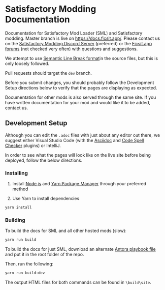 # Satisfactory Modding Documentation

Documentation for Satisfactory Mod Loader (SML) and Satisfactory modding.
Master branch is live on https://docs.ficsit.app/.
Please contact us on the
[Satisfactory Modding Discord Server](https://discord.gg/xkVJ73E) (preferred) or the [Ficsit.app forums](https://forums.ficsit.app/) (not checked very often)
with questions and suggestions.

We attempt to use [Semantic Line Break format](https://sembr.org/)in the source files, but this is only loosely followed.

Pull requests should target the `dev` branch.

Before you submit changes,
you should probably follow the Development Setup directions below
to verify that the pages are displaying as expected.

Documentation for other mods is also served through the same site.
If you have written documentation for your mod and would like it to be added, contact us.

## Development Setup

Although you can edit the `.adoc` files with just about any editor out there,
we suggest either Visual Studio Code (with the
[Asciidoc](https://marketplace.visualstudio.com/items?itemName=asciidoctor.asciidoctor-vscode)
and [Code Spell Checker](https://marketplace.visualstudio.com/items?itemName=streetsidesoftware.code-spell-checker) plugins)
or IntelliJ.

In order to see what the pages will look like on the live site before being deployed,
follow the below directions.

### Installing

1. Install [Node.js](https://nodejs.org/en/download/) and [Yarn Package Manager](https://classic.yarnpkg.com/en/docs/install) through your preferred method

2. Use Yarn to install dependencies

```bash
yarn install
```

### Building

To build the docs for SML and all other hosted mods (slow):

```bash
yarn run build
```

To build the docs for just SML, download an alternate
[Antora playbook file](https://cdn.discordapp.com/attachments/629385164115673108/689142080043352073/antora-playbook-dev.yml)
and put it in the root folder of the repo.

Then, run the following:

```bash
yarn run build:dev
```

The output HTML files for both commands can be found in `\build\site`.
